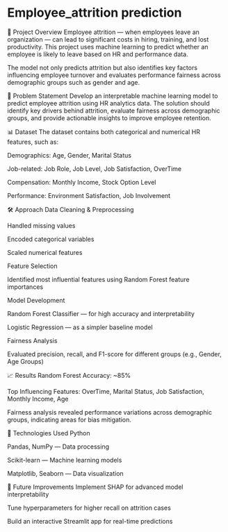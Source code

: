 # Employee_attrition prediction
📌 Project Overview
Employee attrition — when employees leave an organization — can lead to significant costs in hiring, training, and lost productivity. This project uses machine learning to predict whether an employee is likely to leave based on HR and performance data.

The model not only predicts attrition but also identifies key factors influencing employee turnover and evaluates performance fairness across demographic groups such as gender and age.

🎯 Problem Statement
Develop an interpretable machine learning model to predict employee attrition using HR analytics data. The solution should identify key drivers behind attrition, evaluate fairness across demographic groups, and provide actionable insights to improve employee retention.

📊 Dataset
The dataset contains both categorical and numerical HR features, such as:

Demographics: Age, Gender, Marital Status

Job-related: Job Role, Job Level, Job Satisfaction, OverTime

Compensation: Monthly Income, Stock Option Level

Performance: Environment Satisfaction, Job Involvement

🛠 Approach
Data Cleaning & Preprocessing

Handled missing values

Encoded categorical variables

Scaled numerical features

Feature Selection

Identified most influential features using Random Forest feature importances

Model Development

Random Forest Classifier — for high accuracy and interpretability

Logistic Regression — as a simpler baseline model

Fairness Analysis

Evaluated precision, recall, and F1-score for different groups (e.g., Gender, Age Groups)

📈 Results
Random Forest Accuracy: ~85%

Top Influencing Features: OverTime, Marital Status, Job Satisfaction, Monthly Income, Age

Fairness analysis revealed performance variations across demographic groups, indicating areas for bias mitigation.

📌 Technologies Used
Python

Pandas, NumPy — Data processing

Scikit-learn — Machine learning models

Matplotlib, Seaborn — Data visualization

🚀 Future Improvements
Implement SHAP for advanced model interpretability

Tune hyperparameters for higher recall on attrition cases

Build an interactive Streamlit app for real-time predictions
